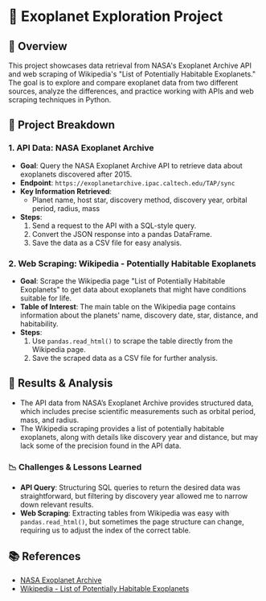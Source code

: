 # 🚀 Exoplanet Exploration Project

## 📜 Overview
This project showcases data retrieval from NASA's Exoplanet Archive API and web scraping of Wikipedia's "List of Potentially Habitable Exoplanets." The goal is to explore and compare exoplanet data from two different sources, analyze the differences, and practice working with APIs and web scraping techniques in Python.

## 🔧 Project Breakdown

### 1. **API Data: NASA Exoplanet Archive**
- **Goal**: Query the NASA Exoplanet Archive API to retrieve data about exoplanets discovered after 2015.
- **Endpoint**: `https://exoplanetarchive.ipac.caltech.edu/TAP/sync`
- **Key Information Retrieved**:
  - Planet name, host star, discovery method, discovery year, orbital period, radius, mass
- **Steps**:
  1. Send a request to the API with a SQL-style query.
  2. Convert the JSON response into a pandas DataFrame.
  3. Save the data as a CSV file for easy analysis.

### 2. **Web Scraping: Wikipedia - Potentially Habitable Exoplanets**
- **Goal**: Scrape the Wikipedia page "List of Potentially Habitable Exoplanets" to get data about exoplanets that might have conditions suitable for life.
- **Table of Interest**: The main table on the Wikipedia page contains information about the planets' name, discovery date, star, distance, and habitability.
- **Steps**:
  1. Use `pandas.read_html()` to scrape the table directly from the Wikipedia page.
  2. Save the scraped data as a CSV file for further analysis.

## 🔎 Results & Analysis

- The API data from NASA’s Exoplanet Archive provides structured data, which includes precise scientific measurements such as orbital period, mass, and radius.
- The Wikipedia scraping provides a list of potentially habitable exoplanets, along with details like discovery year and distance, but may lack some of the precision found in the API data.

### 📉 Challenges & Lessons Learned
- **API Query**: Structuring SQL queries to return the desired data was straightforward, but filtering by discovery year allowed me to narrow down relevant results.
- **Web Scraping**: Extracting tables from Wikipedia was easy with `pandas.read_html()`, but sometimes the page structure can change, requiring us to adjust the index of the correct table.

## 📚 References
- [NASA Exoplanet Archive](https://exoplanetarchive.ipac.caltech.edu/)
- [Wikipedia - List of Potentially Habitable Exoplanets](https://en.wikipedia.org/wiki/List_of_potentially_habitable_exoplanets)